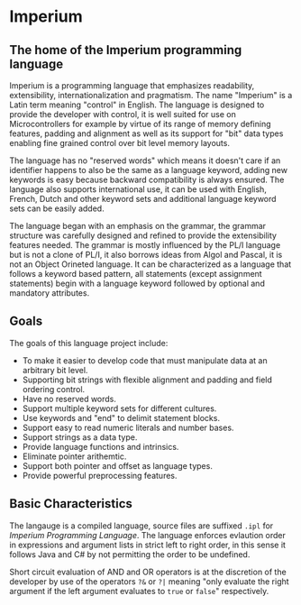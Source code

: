 # Imperium
## The home of the Imperium programming language

Imperium is a programming language that emphasizes readability, extensibility, internationalization and pragmatism. The name "Imperium" is a Latin term meaning "control" in English. The language is designed to provide the developer with control, it is well suited for use on Microcontrollers for example by virtue of its range of memory defining features, padding and alignment as well as its support for "bit" data types enabling fine grained control over bit level memory layouts.

The language has no "reserved words" which means it doesn't care if an identifier happens to also be the same as a language keyword, adding new keywords is easy because backward compatibility is always ensured. The language also supports international use, it can be used with English, French, Dutch and other keyword sets and additional language keyword sets can be easily added.

The language began with an emphasis on the grammar, the grammar structure was carefully designed and refined to provide the extensibility features needed. The grammar is mostly influenced by the PL/I language but is not a clone of PL/I, it also borrows ideas from Algol and Pascal, it is not an Object Orineted language. It can be characterized as a language that follows a keyword based pattern, all statements (except assignment statements) begin with a language keyword followed by optional and 
mandatory attributes.

## Goals

The goals of this language project include:

* To make it easier to develop code that must manipulate data at an arbitrary bit level. 
* Supporting bit strings with flexible alignment and padding and field ordering control. 
* Have no reserved words.
* Support multiple keyword sets for different cultures.
* Use keywords and "end" to delimit statement blocks.
* Support easy to read numeric literals and number bases.
* Support strings as a data type.
* Provide language functions and intrinsics.
* Eliminate pointer arithemtic.
* Support both pointer and offset as language types.
* Provide powerful preprocessing features.

## Basic Characteristics

The langauge is a compiled language, source files are suffixed `.ipl` for *Imperium Programming Language*. The language enforces evlaution order in expressions and argument lists in strict left to right order, in this sense it follows Java and C# by not permitting the order to be undefined.

Short circuit evaluation of AND and OR operators is at the discretion of the developer by use of the operators `?&` or `?|` meaning "only evaluate the right argument if the left argument evaluates to `true` or `false`" respectively.
